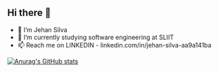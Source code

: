 ## Hi there 👋
- 👋 I’m Jehan Silva
- 🌱 I’m currently studying software engineering at SLIIT
- 📫 Reach me on LINKEDIN - linkedin.com/in/jehan-silva-aa9a141ba

[![Anurag's GitHub stats](https://github-readme-stats.vercel.app/api?username=Jehan16)](https://github.com/anuraghazra/github-readme-stats)
<!---
Jehan16/Jehan16 is a ✨ special ✨ repository because its `README.md` (this file) appears on your GitHub profile.
You can click the Preview link to take a look at your changes.
--->
